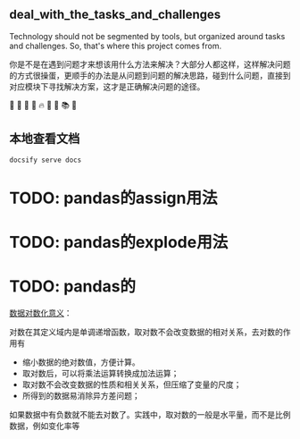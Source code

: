 ## deal_with_the_tasks_and_challenges

Technology should not be segmented by tools, but organized around tasks and challenges. So, that's where this project comes from.

你是不是在遇到问题才来想该用什么方法来解决？大部分人都这样，这样解决问题的方式很操蛋，更顺手的办法是从问题到问题的解决思路，碰到什么问题，直接到对应模块下寻找解决方案，这才是正确解决问题的途径。


🐳
🐙
🍋
🚀
🔥

🧧
📚
🍉
## 本地查看文档

```shell
docsify serve docs
```

# TODO: pandas的assign用法
# TODO: pandas的explode用法
# TODO: pandas的


[数据对数化意义](https://wenku.baidu.com/view/24ef9c42ef630b1c59eef8c75fbfc77da2699725.html)：

对数在其定义域内是单调递增函数，取对数不会改变数据的相对关系，去对数的作用有
- 缩小数据的绝对数值，方便计算。
- 取对数后，可以将乘法运算转换成加法运算；
- 取对数不会改变数据的性质和相关关系，但压缩了变量的尺度；
- 所得到的数据易消除异方差问题；

如果数据中有负数就不能去对数了。实践中，取对数的一般是水平量，而不是比例数据，例如变化率等












